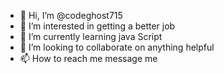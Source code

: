 - 👋 Hi, I’m @codeghost715
- 👀 I’m interested in getting a better job
- 🌱 I’m currently learning java Script
- 💞️ I’m looking to collaborate on anything helpful
- 📫 How to reach me message me

<!---
codeghost715/codeghost715 is a ✨ special ✨ repository because its `README.md` (this file) appears on your GitHub profile.
You can click the Preview link to take a look at your changes.
--->
